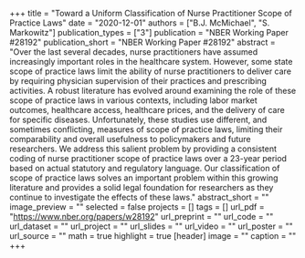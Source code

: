 +++
title = "Toward a Uniform Classification of Nurse Practitioner Scope of Practice Laws"
date = "2020-12-01"
authors = ["B.J. McMichael", "S. Markowitz"]
publication_types = ["3"]
publication = "NBER Working Paper #28192"
publication_short = "NBER Working Paper #28192"
abstract = "Over the last several decades, nurse practitioners have assumed increasingly important roles in the healthcare system. However, some state scope of practice laws limit the ability of nurse practitioners to deliver care by requiring physician supervision of their practices and prescribing activities. A robust literature has evolved around examining the role of these scope of practice laws in various contexts, including labor market outcomes, healthcare access, healthcare prices, and the delivery of care for specific diseases. Unfortunately, these studies use different, and sometimes conflicting, measures of scope of practice laws, limiting their comparability and overall usefulness to policymakers and future researchers. We address this salient problem by providing a consistent coding of nurse practitioner scope of practice laws over a 23-year period based on actual statutory and regulatory language. Our classification of scope of practice laws solves an important problem within this growing literature and provides a solid legal foundation for researchers as they continue to investigate the effects of these laws."
abstract_short = ""
image_preview = ""
selected = false
projects = []
tags = []
url_pdf = "https://www.nber.org/papers/w28192"
url_preprint = ""
url_code = ""
url_dataset = ""
url_project = ""
url_slides = ""
url_video = ""
url_poster = ""
url_source = ""
math = true
highlight = true
[header]
image = ""
caption = ""
+++
